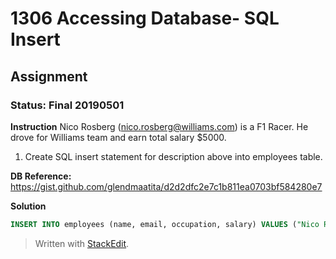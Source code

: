 # 1306 Accessing Database- SQL Insert
## Assignment
### Status: Final 20190501

**Instruction**
Nico Rosberg (nico.rosberg@williams.com) is a F1 Racer. He drove for Williams team and earn total salary $5000.
 
 1. Create SQL insert statement for description above into employees table.

**DB Reference:**
https://gist.github.com/glendmaatita/d2d2dfc2e7c1b811ea0703bf584280e7

**Solution**
```SQL
INSERT INTO employees (name, email, occupation, salary) VALUES ("Nico Rosberg", "nico.rosberg@williams.com", "F1 Racer", 5000);
```

> Written with [StackEdit](https://stackedit.io/).